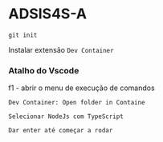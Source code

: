 # ADSIS4S-A 

``` 
git init
```

Instalar extensão `Dev Container`

### Atalho do Vscode

f1 - abrir o menu de execução de comandos
```
Dev Container: Open folder in Containe

Selecionar NodeJs com TypeScript 

Dar enter até começar a rodar
```